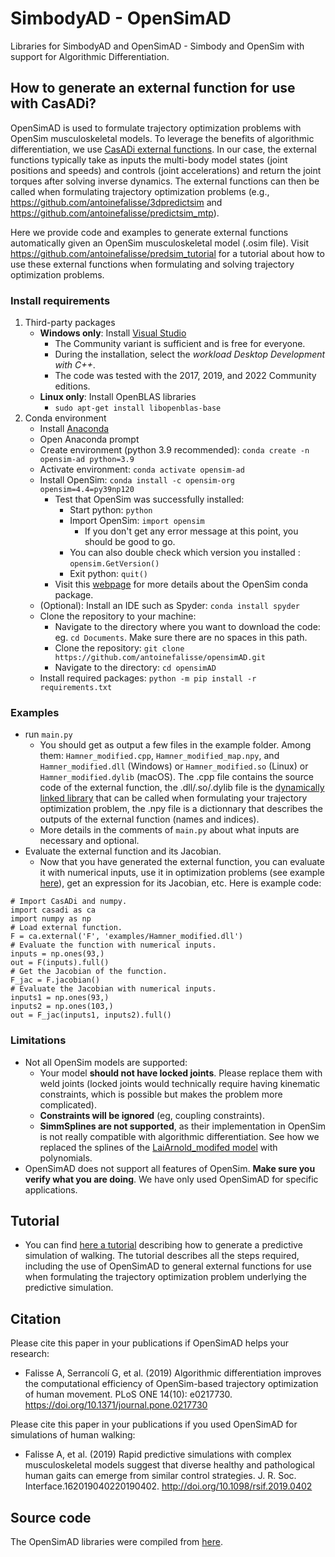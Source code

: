 # SimbodyAD - OpenSimAD
Libraries for SimbodyAD and OpenSimAD - Simbody and OpenSim with support for Algorithmic Differentiation.

## How to generate an external function for use with CasADi?
OpenSimAD is used to formulate trajectory optimization problems with OpenSim musculoskeletal models. To leverage the benefits of algorithmic differentiation, we use [CasADi external functions](https://web.casadi.org/docs/#casadi-s-external-function). In our case, the external functions typically take as inputs the multi-body model states (joint positions and speeds) and controls (joint accelerations) and return the joint torques after solving inverse dynamics. The external functions can then be called when formulating trajectory optimization problems (e.g., https://github.com/antoinefalisse/3dpredictsim and https://github.com/antoinefalisse/predictsim_mtp).

Here we provide code and examples to generate external functions automatically given an OpenSim musculoskeletal model (.osim file). Visit https://github.com/antoinefalisse/predsim_tutorial for a tutorial about how to use these external functions when formulating and solving trajectory optimization problems.

### Install requirements
1. Third-party packages
	- **Windows only**: Install [Visual Studio](https://visualstudio.microsoft.com/downloads/)
		- The Community variant is sufficient and is free for everyone.
		- During the installation, select the *workload Desktop Development with C++*.
		- The code was tested with the 2017, 2019, and 2022 Community editions.
	- **Linux only**: Install OpenBLAS libraries
		- `sudo apt-get install libopenblas-base`
2. Conda environment
	- Install [Anaconda](https://www.anaconda.com/)
	- Open Anaconda prompt
	- Create environment (python 3.9 recommended): `conda create -n opensim-ad python=3.9`
	- Activate environment: `conda activate opensim-ad`
	- Install OpenSim: `conda install -c opensim-org opensim=4.4=py39np120`
		- Test that OpenSim was successfully installed:
			- Start python: `python`
			- Import OpenSim: `import opensim`
				- If you don't get any error message at this point, you should be good to go.
			- You can also double check which version you installed : `opensim.GetVersion()`
			- Exit python: `quit()`
		- Visit this [webpage](https://simtk-confluence.stanford.edu:8443/display/OpenSim/Conda+Package) for more details about the OpenSim conda package.
	- (Optional): Install an IDE such as Spyder: `conda install spyder`
	- Clone the repository to your machine: 
		- Navigate to the directory where you want to download the code: eg. `cd Documents`. Make sure there are no spaces in this path.
		- Clone the repository: `git clone https://github.com/antoinefalisse/opensimAD.git`
		- Navigate to the directory: `cd opensimAD`
	- Install required packages: `python -m pip install -r requirements.txt`

### Examples
  - run `main.py`
      - You should get as output a few files in the example folder. Among them: `Hamner_modified.cpp`, `Hamner_modified_map.npy`, and `Hamner_modified.dll` (Windows) or `Hamner_modified.so` (Linux) or `Hamner_modified.dylib` (macOS). The .cpp file contains the source code of the external function, the .dll/.so/.dylib file is the [dynamically linked library](https://web.casadi.org/docs/#casadi-s-external-function) that can be called when formulating your trajectory optimization problem, the .npy file is a dictionnary that describes the outputs of the external function (names and indices).
      - More details in the comments of `main.py` about what inputs are necessary and optional.
  - Evaluate the external function and its Jacobian.
      - Now that you have generated the external function, you can evaluate it with numerical inputs, use it in optimization problems (see example [here](https://github.com/antoinefalisse/predsim_tutorial)), get an expression for its Jacobian, etc. Here is example code:
```
# Import CasADi and numpy.
import casadi as ca
import numpy as np
# Load external function.
F = ca.external('F', 'examples/Hamner_modified.dll')
# Evaluate the function with numerical inputs.
inputs = np.ones(93,)
out = F(inputs).full()
# Get the Jacobian of the function.
F_jac = F.jacobian()
# Evaluate the Jacobian with numerical inputs.
inputs1 = np.ones(93,)
inputs2 = np.ones(103,)
out = F_jac(inputs1, inputs2).full()
```

### Limitations
  - Not all OpenSim models are supported:
    - Your model **should not have locked joints**. Please replace them with weld joints (locked joints would technically require having kinematic constraints, which is possible but makes the problem more complicated).
    - **Constraints will be ignored** (eg, coupling constraints).
    - **SimmSplines are not supported**, as their implementation in OpenSim is not really compatible with algorithmic differentiation. See how we replaced the splines of the [LaiArnold_modifed model](https://github.com/antoinefalisse/opensimAD/blob/main/examples/LaiArnold_modified.osim#L3564) with polynomials.
  - OpenSimAD does not support all features of OpenSim. **Make sure you verify what you are doing**. We have only used OpenSimAD for specific applications.

## Tutorial
  - You can find [here a tutorial](https://github.com/antoinefalisse/predsim_tutorial) describing how to generate a predictive simulation of walking. The tutorial describes all the steps required, including the use of OpenSimAD to general external functions for use when formulating the trajectory optimization problem underlying the predictive simulation. 

## Citation
Please cite this paper in your publications if OpenSimAD helps your research:
  - Falisse A, Serrancolí G, et al. (2019) Algorithmic differentiation improves the computational efficiency of OpenSim-based trajectory optimization of human movement. PLoS ONE 14(10): e0217730. https://doi.org/10.1371/journal.pone.0217730

Please cite this paper in your publications if you used OpenSimAD for simulations of human walking:
  - Falisse A, et al. (2019) Rapid predictive simulations with complex musculoskeletal models suggest that diverse healthy and pathological human gaits can emerge from similar control strategies. J. R. Soc. Interface.162019040220190402. http://doi.org/10.1098/rsif.2019.0402

## Source code
The OpenSimAD libraries were compiled from [here](https://github.com/antoinefalisse/opensim-core/tree/AD-recorder-py).
